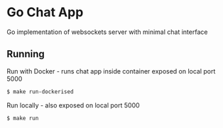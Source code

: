 # Go Chat App

Go implementation of websockets server with minimal chat interface

## Running 

Run with Docker - runs chat app inside container exposed on local port 5000

```sh
$ make run-dockerised
```

Run locally - also exposed on local port 5000
```sh
$ make run 
```
